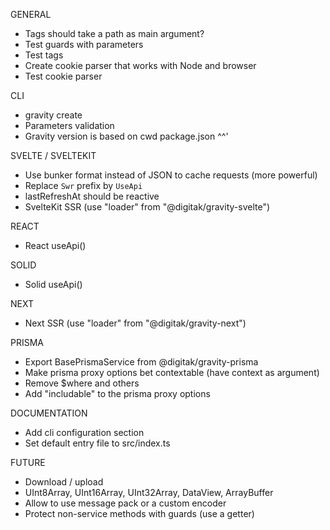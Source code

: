 GENERAL
- Tags should take a path as main argument?
- Test guards with parameters
- Test tags
- Create cookie parser that works with Node and browser
- Test cookie parser

CLI
- gravity create
- Parameters validation
- Gravity version is based on cwd package.json ^^'

SVELTE / SVELTEKIT
- Use bunker format instead of JSON to cache requests (more powerful)
- Replace `Swr` prefix by `UseApi`
- lastRefreshAt should be reactive
- SvelteKit SSR (use "loader" from "@digitak/gravity-svelte")

REACT
- React useApi()

SOLID
- Solid useApi()

NEXT
- Next SSR (use "loader" from "@digitak/gravity-next")

PRISMA
- Export BasePrismaService from @digitak/gravity-prisma
- Make prisma proxy options bet contextable (have context as argument)
- Remove $where and others
- Add "includable" to the prisma proxy options

DOCUMENTATION
- Add cli configuration section
- Set default entry file to src/index.ts

FUTURE
- Download / upload
- UInt8Array, UInt16Array, UInt32Array, DataView, ArrayBuffer
- Allow to use message pack or a custom encoder
- Protect non-service methods with guards (use a getter)
